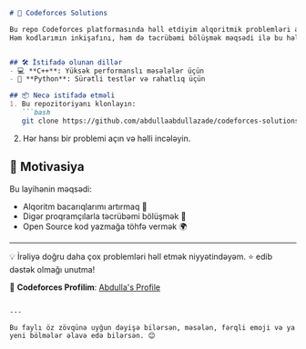 ```markdown
# 🚀 Codeforces Solutions

Bu repo Codeforces platformasında həll etdiyim alqoritmik problemləri əhatə edir. 📚  
Həm kodlarımın inkişafını, həm də təcrübəmi bölüşmək məqsədi ilə bu həlləri buraya yüklədim. 🔥


## 🛠️ İstifadə olunan dillər
- 💻 **C++**: Yüksək performanslı məsələlər üçün  
- 🐍 **Python**: Sürətli testlər və rahatlıq üçün  

## 📦 Necə istifadə etməli
1. Bu repozitoriyanı klonlayın:  
   ```bash
   git clone https://github.com/abdullaabdullazade/codeforces-solutions
   ```
2. Hər hansı bir problemi açın və həlli incələyin.  

## 🌟 Motivasiya
Bu layihənin məqsədi:
- Alqoritm bacarıqlarımı artırmaq 🚀  
- Digər proqramçılarla təcrübəmi bölüşmək 🤝  
- Open Source kod yazmağa töhfə vermək 🌍  

---

💡 İrəliyə doğru daha çox problemləri həll etmək niyyətindəyəm. ⭐ edib dəstək olmağı unutma! 

🔗 **Codeforces Profilim**: [Abdulla's Profile](https://codeforces.com/profile/XXXBATTLEMCXXX)

```

---

Bu faylı öz zövqünə uyğun dəyişə bilərsən, məsələn, fərqli emoji və ya yeni bölmələr əlavə edə bilərsən. 😊
